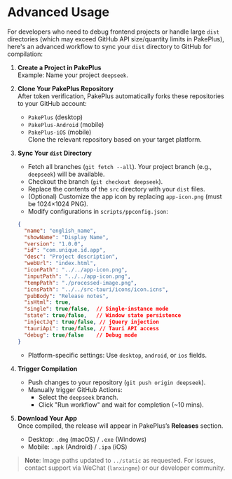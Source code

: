 # Advanced Usage

For developers who need to debug frontend projects or handle large `dist` directories (which may exceed GitHub API size/quantity limits in PakePlus), here's an advanced workflow to sync your `dist` directory to GitHub for compilation:

1. **Create a Project in PakePlus**  
   Example: Name your project `deepseek`.

2. **Clone Your PakePlus Repository**  
   After token verification, PakePlus automatically forks these repositories to your GitHub account:

    - `PakePlus` (desktop)
    - `PakePlus-Android` (mobile)
    - `PakePlus-iOS` (mobile)  
      Clone the relevant repository based on your target platform.

3. **Sync Your `dist` Directory**

    - Fetch all branches (`git fetch --all`). Your project branch (e.g., `deepseek`) will be available.
    - Checkout the branch (`git checkout deepseek`).
    - Replace the contents of the `src` directory with your `dist` files.
    - (Optional) Customize the app icon by replacing `app-icon.png` (must be 1024×1024 PNG).
    - Modify configurations in `scripts/ppconfig.json`:

    ```json
    {
      "name": "english_name",
      "showName": "Display Name",
      "version": "1.0.0",
      "id": "com.unique.id.app",
      "desc": "Project description",
      "webUrl": "index.html",
      "iconPath": "../../app-icon.png",
      "inputPath": "../../app-icon.png",
      "tempPath": "./processed-image.png",
      "icnsPath": "../../src-tauri/icons/icon.icns",
      "pubBody": "Release notes",
      "isHtml": true,
      "single": true/false,  // Single-instance mode
      "state": true/false,   // Window state persistence
      "injectJq": true/false, // jQuery injection
      "tauriApi": true/false, // Tauri API access
      "debug": true/false    // Debug mode
    }
    ```

    - Platform-specific settings: Use `desktop`, `android`, or `ios` fields.

4. **Trigger Compilation**

    - Push changes to your repository (`git push origin deepseek`).
    - Manually trigger GitHub Actions:
        - Select the `deepseek` branch.
        - Click "Run workflow" and wait for completion (~10 mins).

5. **Download Your App**  
   Once compiled, the release will appear in PakePlus’s **Releases** section.
    - Desktop: `.dmg` (macOS) / `.exe` (Windows)
    - Mobile: `.apk` (Android) / `.ipa` (iOS)

> **Note**: Image paths updated to `../static` as requested. For issues, contact support via WeChat (`lanxingme`) or our developer community.
